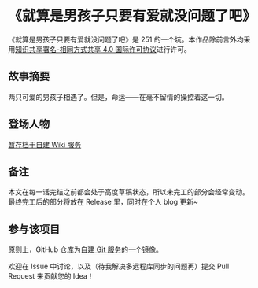 # 《就算是男孩子只要有爱就没问题了吧》

《就算是男孩子只要有爱就没问题了吧》是 251 的一个坑。本作品除前言外均采用[知识共享署名-相同方式共享 4.0 国际许可协议](https://creativecommons.org/licenses/by-sa/4.0/)进行许可。

## 故事摘要

两只可爱的男孩子相遇了。但是，命运——在毫不留情的操控着这一切。

## 登场人物

[暂存档于自建 Wiki 服务](https://wiki.251.sh/%E5%B0%B1%E7%AE%97%E6%98%AF%E7%94%B7%E5%AD%A9%E5%AD%90%E5%8F%AA%E8%A6%81%E6%9C%89%E7%88%B1%E5%B0%B1%E6%B2%A1%E9%97%AE%E9%A2%98%E4%BA%86%E5%90%A7)

## 备注

本文在每一话完结之前都会处于高度草稿状态，所以未完工的部分会经常变动。
最终完工后的部分将放在 Release 里，同时在个人 blog 更新~

## 参与该项目

原则上，GitHub 仓库为[自建 Git 服务](https://code.251.sh/misaka00251/I-wanna-be-a-cute-onnanoko)的一个镜像。

欢迎在 Issue 中讨论，以及（待我解决多远程库同步的问题再）提交 Pull Request 来贡献您的 Idea！
